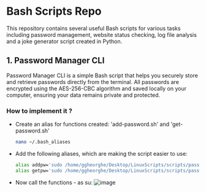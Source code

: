 # Bash Scripts Repo

This repository contains several useful Bash scripts for various tasks including password management, website status checking, log file analysis and a joke generator script created in Python.

## 1. Password Manager CLI

Password Manager CLI is a simple Bash script that helps you securely store and retrieve passwords directly from the terminal. All passwords are encrypted using the AES-256-CBC algorithm and saved locally on your computer, ensuring your data remains private and protected.

### How to implement it ?

- Create an alias for functions created: 'add-password.sh' and 'get-password.sh'
  ```bash
  nano ~/.bash_aliases

- Add the following aliases, which are making the script easier to use:
  ```bash
  alias addpw='sudo /home/ggheorghe/Desktop/LinuxScripts/scripts/passwd-manager/add-password.sh'
  alias getpw='sudo /home/ggheorghe/Desktop/LinuxScripts/scripts/passwd-manager/get-password.sh'

- Now call the functions - as su:
  ![image](https://github.com/user-attachments/assets/a4afecc1-6c38-4ddd-b020-72d0a60ffdc0)

